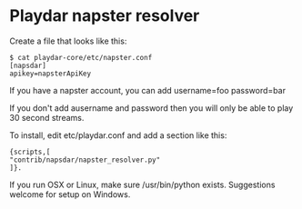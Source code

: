 Playdar napster resolver
========================

Create a file that looks like this:

	$ cat playdar-core/etc/napster.conf
	[napsdar]
	apikey=napsterApiKey

If you have a napster account, you can add 
	username=foo
	password=bar

If you don't add ausername and password then you will only be
able to play 30 second streams.

To install, edit etc/playdar.conf and add a section like this:

	{scripts,[
	"contrib/napsdar/napster_resolver.py"
	]}.

If you run OSX or Linux, make sure /usr/bin/python exists.
Suggestions welcome for setup on Windows.
